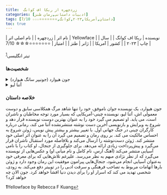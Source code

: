 ```yaml
---
title:  زردچهره از ربکا اف کوانگ
categories: [ادبیات داستانی,رمان طنز]
tags: [داستان,آمریکا,۲۰۲۳,کوانگ,⭐⭐⭐⭐⭐⭐⭐☆☆☆ 7/10]
toc: true
---
```


| نام اثر | زردچهره |
| نام اصلی اثر | Yellowface |
| نویسنده | ربکا اف کوانگ |
| سال چاپ | ۲۰۲۳  |
| کشور | آمریکا  |
| ژانر | طنز   |
| امتیاز | ⭐⭐⭐⭐⭐⭐⭐☆☆☆ 7/10  |

تیتر انگلیسی<sup id="a1">[1](#f1)</sup>

### شخصیت‌ها

<details>
  <summary>جون هیوارد (جونیپر سانگ هیوارد)</summary>
 قهرمان و راوی رمان. جون یک نویسنده سفیدپوست است که پس از موفقیت متوسط ​​اولین کتابش با حرفه خود دست و پنجه نرم می کند. هنگامی که دوست و همکار او آتنا لیو به طور ناگهانی می میرد، ژوئن دست نوشته منتشرنشده آتنا در مورد کارگران چینی در طول جنگ جهانی اول را می دزدد و آن را به عنوان مال خودش می گذارد. این عمل سرقت ادبی زنجیره‌ای از رویدادها را به‌وجود می‌آورد که تنش‌های نژادی و اخلاقی در دنیای ادبی را آشکار می‌کند. تضاد درونی ژوئن و ابهام اخلاقی در رمان محوری است.
</details>

<details>
  <summary>آتنا لیو</summary>
 نویسنده موفق چینی-آمریکایی و دشمن جون. درخشش و موفقیت آتنا به شدت با ناامیدی جون از حرفه‌اش در تضاد است. آتنا در یک تصادف عجیب می میرد که منجر به تصمیم ژوئن برای سرقت کار او شد. اگرچه آتنا در بیشتر رمان مرده است، اما حضور او بسیار زیاد است، زیرا زندگی، هویت و کار او به نقطه کانونی تسخیر ژوئن تبدیل شده است.
</details>

### خلاصه داستان

جون هیوارد، یک نویسنده جوان ناموفق، خود را تنها شاهد مرگ همکلاسی سابق و دوست معمولی اش، آتنا لیو، نویسنده چینی-آمریکایی که بسیار مورد توجه مخاطبان و ناشران است، می یابد. او تصمیم می گیرد خود را به عنوان بهترین دوست نویسنده قرار دهد و شروع به ویرایش و بازنویسی آخرین دست نوشته منتشرنشده آتنا می کند، رمانی درباره کارگران چینی در جنگ جهانی اول. با تغییر بیشتر و بیشتر پیش نویس، ژوئن شروع به احساس مالکیت می کند. بر روی رمان و تصمیم می گیرد آن را به عنوان اثر اصلی خود منتشر کند. ژوئن دست‌نوشته را ارسال می‌کند و بلافاصله مورد استقبال ناشران قرار می‌گیرد و پیش‌پرداخت زیادی ارائه می‌دهد. برای جلوگیری از جنجال، او کتاب را با نامی آسیایی منتشر می‌کند (آهنگ ارس، نام کامل و نام میانی او) و عکس‌هایی از نویسنده می‌گیرد که از نظر نژادی مبهم به نظر می‌رسد. علیرغم تلاش‌هایی که برای معرفی خود به‌عنوان آسیایی انجام می‌شود، جنجال‌هایی پیرامون موفقیت این رمان وجود دارد و ژوئن بارها اتهامات مربوط به تصاحب فرهنگی و سرقت ادبی را در توییتر دفع می‌کند. به زودی، شخصی تهدید می کند که اسرار او را برای دیدن دنیا افشا خواهد کرد. جون الان چه خواهد کرد؟

<b id="f1">1</b><span class="footnote">Yellowface by Rebecca F Kuang</span>[↩](#a1)